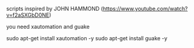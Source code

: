 scripts inspired by JOHN HAMMOND (https://www.youtube.com/watch?v=f2aSXGbD0NE)

you need xautomation and guake

sudo apt-get install xautomation -y
sudo apt-get install guake -y